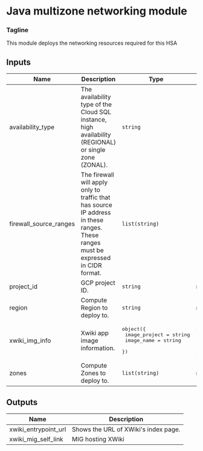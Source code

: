 # Java multizone networking module

### Tagline
This module deploys the networking resources required for this HSA

<!-- BEGINNING OF PRE-COMMIT-TERRAFORM DOCS HOOK -->
## Inputs

| Name | Description | Type | Default | Required |
|------|-------------|------|---------|:--------:|
| availability\_type | The availability type of the Cloud SQL instance, high availability (REGIONAL) or single zone (ZONAL). | `string` | `"REGIONAL"` | no |
| firewall\_source\_ranges | The firewall will apply only to traffic that has source IP address in these ranges. These ranges must be expressed in CIDR format. | `list(string)` | <pre>[<br>  "130.211.0.0/22",<br>  "35.191.0.0/16"<br>]</pre> | no |
| project\_id | GCP project ID. | `string` | n/a | yes |
| region | Compute Region to deploy to. | `string` | n/a | yes |
| xwiki\_img\_info | Xwiki app image information. | <pre>object({<br>    image_project = string<br>    image_name    = string<br>  })</pre> | <pre>{<br>  "image_name": "hsa-xwiki-vm-img-latest",<br>  "image_project": "hsa-public"<br>}</pre> | no |
| zones | Compute Zones to deploy to. | `list(string)` | n/a | yes |

## Outputs

| Name | Description |
|------|-------------|
| xwiki\_entrypoint\_url | Shows the URL of XWiki's index page. |
| xwiki\_mig\_self\_link | MIG hosting XWiki |

<!-- END OF PRE-COMMIT-TERRAFORM DOCS HOOK -->
